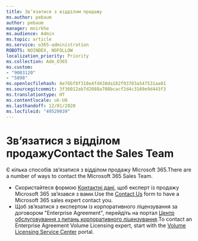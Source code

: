 ```yaml
---
title: Зв’язатися з відділом продажу
ms.author: pebaum
author: pebaum
manager: mnirkhe
ms.audience: Admin
ms.topic: article
ms.service: o365-administration
ROBOTS: NOINDEX, NOFOLLOW
localization_priority: Priority
ms.collection: Adm_O365
ms.custom:
- "9003120"
- "5898"
ms.openlocfilehash: 8e76bf8f318e4fd438da182f93703a547531aa01
ms.sourcegitcommit: 3f36012ab7d2088a708bcacf2d4c3169e9d443f3
ms.translationtype: HT
ms.contentlocale: uk-UA
ms.lasthandoff: 12/01/2020
ms.locfileid: "49529039"
---
```

# <a name="contact-the-sales-team"></a><span data-ttu-id="7bd8a-102">Зв’язатися з відділом продажу</span><span class="sxs-lookup"><span data-stu-id="7bd8a-102">Contact the Sales Team</span></span>

<span data-ttu-id="7bd8a-103">Є кілька способів зв’язатися з відділом продажу Microsoft 365.</span><span class="sxs-lookup"><span data-stu-id="7bd8a-103">There are a number of ways to contact the Microsoft 365 Sales Team.</span></span>

- <span data-ttu-id="7bd8a-104">Скористайтеся формою [Контактні дані](https://go.microsoft.com/fwlink/p/?LinkId=518644&clcid=0x0409), щоб експерт із продажу Microsoft 365 зв’язався з вами.</span><span class="sxs-lookup"><span data-stu-id="7bd8a-104">Use the  [Contact Us](https://go.microsoft.com/fwlink/p/?LinkId=518644&clcid=0x0409)  form to have a Microsoft 365 sales expert contact you.</span></span>
- <span data-ttu-id="7bd8a-105">Щоб зв’язатися з експертом із корпоративного ліцензування за договором "Enterprise Agreement", перейдіть на портал [Центр обслуговування з питань корпоративного ліцензування](https://go.microsoft.com/fwlink/p/?LinkId=329762).</span><span class="sxs-lookup"><span data-stu-id="7bd8a-105">To contact an Enterprise Agreement Volume Licensing expert, start with the  [Volume Licensing Service Center](https://go.microsoft.com/fwlink/p/?LinkId=329762) portal.</span></span>
